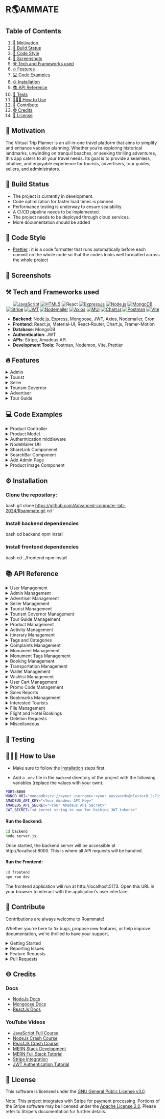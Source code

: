 # R🌎AMMATE

## Table of Contents

1. [🚀 Motivation](#-motivation)
2. [🧱 Build Status](#-build-status)
3. [🎨 Code Style](#-code-style)
4. [📸 Screenshots](#screenshots)
5. [⚒️ Tech and Frameworks used](#%EF%B8%8F-tech-and-frameworks-used)
6. [🔥 Features](#-features--screenshots)
7. [💻 Code Examples](#-code-examples)
8. [⚙️ Installation](#%EF%B8%8F-installation)
9. [📚 API Reference](#-api-reference)
10. [🧪 Tests](#-tests)
11. [🧑🏻‍🏫 How to Use](#-how-to-use)
12. [🤝 Contribute](#-contribute)
13. [©️ Credits](#-credits)
14. [📜 License](#-license)

## 🚀 Motivation

The Virtual Trip Planner is an all-in-one travel platform that aims to simplify and enhance vacation planning. Whether you’re exploring historical landmarks, unwinding on tranquil beaches, or seeking thrilling adventures, this app caters to all your travel needs. Its goal is to provide a seamless, intuitive, and enjoyable experience for tourists, advertisers, tour guides, sellers, and administrators.

## 🧱 Build Status

- The project is currently in development.
- Code optimization for faster load times is planned.
- Performance testing is underway to ensure scalability
- A CI/CD pipeline needs to be implemented.
- The project needs to be deployed through cloud services.
- More documentation should be added


## 🎨 Code Style
- [Prettier](https://prettier.io/) : it is a code formatter that runs automatically before each commit on the whole code so that the codes looks well formatted across the whole project

## 📸 Screenshots


## ⚒️ Tech and Frameworks used

<div align="center" >

[![JavaScript](https://img.shields.io/badge/JavaScript-323330?style=for-the-badge&logo=javascript&logoColor=F7DF1E)](https://www.javascript.com)
[![HTML5](https://img.shields.io/badge/HTML5-E34F26?style=for-the-badge&logo=html5&logoColor=white)](https://html.com/html5/)
![React](https://img.shields.io/badge/react-%2320232a.svg?style=for-the-badge&logo=react&logoColor=%2361DAFB)
[![ExpressJs](https://img.shields.io/badge/Express.js-000000?style=for-the-badge&logo=express&logoColor=white)](https://expressjs.com/)
[![Node.js](https://img.shields.io/badge/Node.js-339933?style=for-the-badge&logo=nodedotjs&logoColor=white)](https://nodejs.org/en/)
[![MongoDB](https://img.shields.io/badge/MongoDB-4EA94B?style=for-the-badge&logo=mongodb&logoColor=white)](https://www.mongodb.com/)
[![Stripe](https://img.shields.io/badge/Stripe-6772E5?style=for-the-badge&logo=stripe&logoColor=white)](https://stripe.com)
[![JWT](https://img.shields.io/badge/JWT-black?style=for-the-badge&logo=JSON%20web%20tokens)](https://jwt.io/)
[![Nodemailer](https://img.shields.io/badge/Nodemailer-4EA94B?style=for-the-badge&logo=npm&logoColor=white)](https://nodemailer.com/)
[![Axios](https://img.shields.io/badge/Axios-4EA94B?style=for-the-badge&logo=axios&logoColor=white)](https://axios-http.com/)
[![MUI](https://img.shields.io/badge/MUI-%230081CB.svg?style=for-the-badge&logo=mui&logoColor=white)](https://mui.com/)
[![Chart.js](https://img.shields.io/badge/Chart.js-F5788D?style=for-the-badge&logo=chartdotjs&logoColor=white)](https://www.chartjs.org/)
[![Postman](https://img.shields.io/badge/Postman-FD602F?style=for-the-badge&logo=postman&logoColor=white)](https://www.postman.com/)
[![Vite](https://img.shields.io/badge/Vite-646CFF?style=for-the-badge&logo=vite&logoColor=white)](https://vitejs.dev/)

</div>

- **Backend**: Node.js, Express, Mongoose, JWT, Axios, Nodemailer, Cron
- **Frontend**: React.js, Material-UI, React-Router, Chart.js, Framer-Motion
- **Database**: MongoDB
- **Authentication**: JWT
- **APIs**: Stripe, Amadeus API
- **Development Tools**: Postman, Nodemon, Vite, Prettier


## 🔥 Features

<details>
<summary>Admin</summary>

- **User Management**: Approve or reject registrations for tour guides, advertisers, sellers, and tourism governors based on uploaded documents. Add new admins or tourism governors to the system.
- **Content Moderation**: Review, flag, or remove inappropriate events, itineraries, or other activities. Manage activity categories, preference tags, and historical location tags.
- **Complaint Handling**: Access, review, and respond to complaints. Mark complaints as resolved or pending and filter them by status or date.
- **Performance Monitoring**: Track the total number of users, new user registrations per month, and system-wide revenue trends through detailed sales reports.
- **System-Wide Insights**: Analyze system activities and generate reports for events, itineraries, and sales for enhanced decision-making.
- **Stock and Product Management**: View and manage inventory levels for all sellers' products, monitor sales trends, and track product performance.
- **User Interaction**: Communicate with users regarding flagged content, account deletions, or complaint resolutions.

</details>

<details>
<summary>Tourist</summary>

- **User Profile & Preferences**: Update profile, set preferences (budget, family-friendly, historic areas, etc.), and view wallet.
- **Booking & Payment**: Book activities, itineraries, or transportation and pay using credit/debit or wallet with Stripe integration.
- **Event & Itinerary Management**: View, bookmark, or filter upcoming activities and itineraries; receive notifications for bookings and reminders.
- **Engagement & Feedback**: Rate, comment on, and share activities, itineraries, and guides; redeem loyalty points for cash in wallet.
- **History & Cancellation**: View past and upcoming bookings; cancel bookings (with refunds to wallet) and track cancellation status.
- **Complaint System**: File complaints with details and track resolution status.
- **Exclusive Rewards**: Earn loyalty points and badges for participation and purchases.

</details>

<details>
<summary>Seller</summary>

- **Profile Management**: Create, update, and manage a seller profile, including descriptions, and upload images to showcase products effectively.
- **Product Management**: Add, update, and delete products, including details like name, price, description, and images, with the ability to manage stock levels.
- **Sales Insights**: View and filter sales reports by product, date, or month, and track revenue trends.
- **Customer Interaction**: Respond to tourist inquiries or feedback related to products.
- **Stock Monitoring**: Receive low-stock notifications to restock promptly and ensure availability.
- **Revenue Tracking**: Access detailed sales reports showing performance metrics for each product.
- **Compliance with Admin**: Collaborate with the admin to ensure product approval and adherence to guidelines.

</details>

<details>
<summary>Tourism Governor</summary>

- **Historical Site Management**: Create, update, and manage museums and historical places, including descriptions, pictures, locations, opening hours, and ticket prices.
- **Tagging System**: Assign tags to historical locations based on type, historical period, or other defining characteristics.
- **Activity Review**: Monitor and manage activities or itineraries related to historical places in collaboration with tour guides and advertisers.
- **Performance Reports**: Generate reports to analyze visitor engagement with museums and historical places.
- **Collaboration**: Coordinate with admins, tour guides, and advertisers for better management and promotion of cultural and historical tourism.

</details>

<details>
<summary>Advertiser</summary>

- **Profile Setup & Updates**: Create and manage a comprehensive profile including company details, website links, hotline, and other contact information.
- **Activity Management**: Create, update, and delete activities with details like date, time, location (via Google Maps), pricing, categories, tags, and special discounts.
- **Sales Insights & Reporting**: View and filter sales reports by activity or date and analyze tourist attendance for events.
- **Flagging & Notifications**: Receive alerts if an event is flagged as inappropriate by the admin, both in-app and via email.
- **Event Visibility & Filtering**: Ensure activities are visible to users through category, tag, and budget filters.

</details>

<details>
<summary>Tour Guide</summary>

- **Comprehensive Profile Management**: Set up and manage a profile with personal details, years of experience, past projects, and uploaded documents.
- **Itinerary Creation & Management**: Design, update, and manage detailed itineraries, including activities, locations, pricing, and availability.
- **Booking & Accessibility Control**: Handle itinerary bookings, activate/deactivate itineraries, and ensure accessibility features for tourists.
- **Sales Tracking & Reporting**: Monitor sales reports, filter by date or itinerary, and view tourist engagement statistics.
- **Feedback System**: Access tourist ratings and comments for improvement and reputation building.
- **Notifications**: Get alerted via email and app for flagged itineraries or system updates.

</details>


## 💻 Code Examples

<details>
    <summary>
    Product Controller
    </summary>

```javascript
const addProduct = async (req, res) => {
  const { name, image, price, description, seller, quantity } = req.body;

  const newProduct = new Product({
    name,
    // image,
    price,
    description,
    seller,
    quantity,
  });
  try {
    await newProduct.save();
    res.status(201).json(newProduct);
  } catch (error) {
    res.status(500).json({ error: error.message });
  }
};
const getProductById = async (req, res) => {
  const { id } = req.params;
  const { currency = "USD" } = req.query;
  try {
    const product = await Product.findById(id)
      .populate("seller", "username")
      .populate({
        path: "reviews",
        populate: { path: "user" },
      });

    if (!product) {
      return res.status(404).json({ message: "Product not found" });
    }

    const convertedPrice = convertCurrency(product.price, "USD", currency);
    res.status(200).json({
      ...product.toObject(),
      price: convertedPrice.toFixed(2),
      currency,
    });
  } catch (error) {
    res.status(500).json({ message: "Error retrieving product", error });
  }
};
const deleteProductById = async (req, res) => {
  const { id } = req.params;
  try {
    const deletedProduct = await Product.findByIdAndDelete(id);
    if (!deletedProduct) {
      return res.status(404).json({ message: "Product not found" });
    }
    res.status(200).json({ message: "Product deleted successfully" });
  } catch (error) {
    res.status(500).json({ message: "Error deleting product", error });
  }
};
const updateProductById = async (req, res) => {
  const { id } = req.params;
  const { name, image, price, description, quantity, reviews, averageRating } =
    req.body;

  try {
    const updatedProduct = await Product.findByIdAndUpdate(
      id,
      {
        name,
        image,
        price,
        description,
        quantity,
        reviews,
        averageRating,
      },
      { new: true, runValidators: true }
    );

    if (!updatedProduct) {
      return res.status(404).json({ message: "Product not found" });
    }

    res.status(200).json({
      message: "Product updated successfully",
      product: updatedProduct,
    });
  } catch (error) {
    res.status(500).json({ message: "Error updating product", error });
  }
};
```

</details>

<details>

<summary>Product Model</summary>

```javascript
const mongoose = require("mongoose");

const productSchema = mongoose.Schema(
  {
    name: {
      type: String,
      required: true,
    },
    image: {
      type: mongoose.Schema.Types.ObjectId,
      ref: "uploads.files",
      // required: true,
    },
    price: {
      type: Number,
      required: true,
    },
    description: {
      type: String,
      required: true,
    },
    seller: {
      type: mongoose.Schema.Types.ObjectId,
      ref: "User",
      required: true,
    },
    reviews: [
      {
        type: mongoose.Schema.Types.ObjectId,
        ref: "Review",
      },
    ],
    quantity: {
      type: Number,
      required: true,
    },
    averageRating: {
      type: Number,
      min: 0,
      max: 5,
      default: 0,
    },
    archived: {
      type: Boolean,
      default: false,
    },
  },
  {
    timestamps: true,
  }
);

// Create a text index for name and description fields for full-text search
productSchema.index({ name: "text", description: "text" });

const Product = mongoose.model("Product", productSchema);

module.exports = Product;
```

</details>

<details>
<summary>Autherntication middleware</summary>

```javascript
const jwt = require("jsonwebtoken");

const requireAuth = (req, res, next) => {
  const token = req.cookies.token;
  //store current url to redirect to it after login
  const currentUrl = req.originalUrl;

  // check json web token exists & is verified
  if (token) {
    jwt.verify(token, process.env.JWT_SECRET, (err, decodedToken) => {
      if (err) {
        res.status(401).send("Token verification failed");
      } else {
        //console.log(decodedToken);
        req.userId = decodedToken.id;
        next();
      }
    });
  } else {
    res.status(401).send("Unauthorized. Please login first");
  }
};

module.exports = { requireAuth };
```

</details>

<details>
<summary>NodeMailer Util</summary>

```javascript
var nodemailer = require("nodemailer");

const myEmail = "roammate.travel@gmail.com";
const myPassword = "jegt vgtk omja pzqu";

var transporter = nodemailer.createTransport({
  service: "gmail",
  auth: {
    user: myEmail,
    pass: myPassword,
  },
  tls: {
    rejectUnauthorized: false, // Disable certificate validation (use with caution in production)
  },
});

const sendEmail = (email, subject, text) => {
  const mailOptions = {
    from: myEmail,
    to: email,
    subject: subject,
    text: text,
  };
  transporter.sendMail(mailOptions, function (error, info) {
    if (error) {
      console.log(error);
    } else {
    //   console.log("Email sent: " + info.response);
    }
  });
};

module.exports = sendEmail;
```

</details>

<details>
<summary>ShareLink Componenet</summary>

```javascript
import React from "react";
import { Alert, Avatar, Button, Dialog, DialogTitle, IconButton, List, ListItem, ListItemAvatar, ListItemButton, ListItemText, Snackbar, Typography } from "@mui/material";
import ShareIcon from '@mui/icons-material/Share';
import LinkIcon from '@mui/icons-material/Link';
import EmailIcon from '@mui/icons-material/Email';


function SimpleDialog(props) {
    const { copyLink, emailLink, onClose, open } = props;

    return (
        <Dialog onClose={onClose} open={open}>
            <DialogTitle sx={{
                textAlign: 'center',
            }}>Share with friends</DialogTitle>
            <List sx={{ pt: 0 }}>
                <ListItem disableGutters>
                    <ListItemButton
                        onClick={copyLink}
                    >
                        <ListItemAvatar>
                            <Avatar>
                                <LinkIcon />
                            </Avatar>
                        </ListItemAvatar>
                        <ListItemText primary="Copy link to clipboard" />
                    </ListItemButton>
                </ListItem>

                <ListItem disableGutters>
                    <ListItemButton
                        onClick={emailLink}
                    >
                        <ListItemAvatar>
                            <Avatar>
                                <EmailIcon />
                            </Avatar>
                        </ListItemAvatar>
                        <ListItemText primary="Send link via Email" />
                    </ListItemButton>
                </ListItem>
            </List>
        </Dialog>
    );
}

const ShareLink = ({ id, type }) => {
    const [open, setOpen] = React.useState(false);
    const [copied, setCopied] = React.useState(false);

    const getLink = () => {
        let link = 'localhost:5173/tourist/'
        switch (type) {
            case "activity":
                link += 'activities?id='
                break;
            case "itinerary":
                link += 'itineraries?id='
                break;
            case "product":
                link += 'products?id='
                break;
            case "monument":
                link += 'monuments?id='
                break;
            default:
                break;
        }
        link += id
        return link;
    }


    const copyLinkToClipboard = async () => {
        const link = getLink();
        await navigator.clipboard.writeText(link);
        setOpen(false)
        setCopied(true);
    };

    const sendEmailLink = () => {
        const link = getLink();
        const subject = `Check out this ${type}!`;
        const body = `I thought you'd like it: \n ${link}`;
        window.location.href = `mailto:?subject=${encodeURIComponent(subject)}&body=${encodeURIComponent(body)}`;
        setOpen(false);
    };

    const handleClick = () => {
        setOpen(true);
    }

    const handleClose = () => {
        setOpen(false);
        setCopied(false);
    }

    return (
        <div>
            <Snackbar open={copied} autoHideDuration={1500} onClose={handleClose}>
                <Alert
                    onClose={handleClose}
                    sx={{
                        width: '100%',
                        backgroundColor: '#FFBF00',
                    }}
                >
                    Link Copied to Clipboard
                </Alert>
            </Snackbar>


            <IconButton onClick={handleClick} sx={{
                mt: '-10px',
                mr: '-10px',
                ml: '5px'
            }}>
                <ShareIcon />
            </IconButton>
            <SimpleDialog
                copyLink={copyLinkToClipboard}
                emailLink={sendEmailLink}
                open={open}
                onClose={handleClose}
            />


        </div>

    );
}

export default ShareLink;

```

</details>

<details>
<summary>SearchBar Component</summary>

```javascript
import React from 'react';
import { Box, IconButton } from '@mui/material';
import SearchIcon from '@mui/icons-material/Search';

const SearchBar = ({ searchQuery, setSearchQuery, setFetch }) => {
    return (
        <Box sx={{
            display: 'flex',
            justifyContent: 'center',
            alignItems: 'center',
            width: '100%',
            mb: '30px',
        }}>
            <IconButton sx={{
                fontSize: '20px',
                mt: '5px',
                mr: "5px",
                padding: "10px",
            }}
                onClick={() => setFetch((prev) => prev + 1)}>
                <SearchIcon />
            </IconButton>
            <input style={
                {
                    border: 'none',
                    width: '300px',
                    height: '40px',
                    padding: '10px',
                    borderRadius: '50px',
                    boxShadow: '1px 1px 2px 0px #00000033',
                }
            }
                placeholder='Search'
                value={searchQuery}
                onChange={(e) => setSearchQuery(e.target.value)}>
            </input>
        </Box>);
}

export default SearchBar;
```

</details>

<details>
<summary>Add Admin Page</summary>

```javascript
import React, { useState } from "react";
import { addAdmin } from "../../services/api";
import {
  Container,
  TextField,
  Button,
  Typography,
  Box,
  Alert,
  Paper,
} from "@mui/material";

const AddAdminPage = () => {
  const [formData, setFormData] = useState({ username: "", password: "" });
  const [message, setMessage] = useState(null);
  const [error, setError] = useState(null);

  const handleChange = (e) => {
    const { name, value } = e.target;
    setFormData({ ...formData, [name]: value });
  };

  const handleSubmit = async (e) => {
    e.preventDefault();
    try {
      const result = await addAdmin(formData);
      setMessage(`Admin "${result.username}" added successfully!`);
      setError(null);
      setFormData({ username: "", password: "" });
    } catch (err) {
      setError(err.error || "Failed to add admin.");
      setMessage(null);
    }
  };

  return (
    <Container maxWidth="sm" sx={{ mt: 8 }}>
      <Paper elevation={3} sx={{ padding: 4, borderRadius: 2 }}>
        <Typography
          variant="h5"
          sx={{ mb: 3, fontWeight: "bold", textAlign: "center" }}
        >
          Add Admin
        </Typography>
        <Box
          component="form"
          onSubmit={handleSubmit}
          sx={{ display: "flex", flexDirection: "column", gap: 2 }}
        >
          <TextField
            label="Username"
            name="username"
            value={formData.username}
            onChange={handleChange}
            variant="outlined"
            required
            fullWidth
          />
          <TextField
            label="Password"
            name="password"
            type="password"
            value={formData.password}
            onChange={handleChange}
            variant="outlined"
            required
            fullWidth
          />
          <Button
            type="submit"
            variant="contained"
            color="primary"
            sx={{ fontWeight: "bold" }}
          >
            Add Admin
          </Button>
          {message && <Alert severity="success">{message}</Alert>}
          {error && <Alert severity="error">{error}</Alert>}
        </Box>
      </Paper>
    </Container>
  );
};

export default AddAdminPage;

```

</details>

<details>
<summary>Product Image Component</summary>

```javascript
import React, { useState, useEffect } from "react";
import { downloadImage } from "../../services/api";
import CardMedia from '@mui/material/CardMedia';
import placeholder from "../../assets/images/placeholder.png";
import { Box } from "@mui/material";

const ProductImage = ({ imageId }) => {
    const [image, setImage] = useState(null);

    const fetchImage = async () => {
        try {
            const response = await downloadImage(imageId);
            const blob = response.data;
            const imageUrl = URL.createObjectURL(blob);
            setImage(imageUrl);
        } catch (error) {
            console.error("Error fetching the product image:", error);
        }
    };

    useEffect(() => {
        if (imageId)
            fetchImage();
    }, [imageId]);

    return (

        <CardMedia
            component="img"
            image={image ? image : placeholder}
            alt="Product Image"
            sx={{
                objectFit: 'cover',
                objectPosition: 'center',
                width: '100%',
                height: '100%',
                borderRadius: '5px',
            }}
        />

    );
};

export default ProductImage;
```

</details>


## ⚙️ Installation

### Clone the repository:

   bash
   git clone https://github.com/Advanced-computer-lab-2024/Roammate.git
   cd 
`

### Install backend dependencies

bash
cd backend
npm install



### Install frontend dependencies

bash
cd ../frontend
npm install

## 📚 API Reference
<details>
<summary>User Management</summary>

| HTTP Method | Endpoint                | Description                                |
|-------------|-------------------------|--------------------------------------------|
| GET         | `/users`                | Get all users                              |
| DELETE      | `/users/:id`            | Delete a user by ID                        |
| PATCH       | `/users/status`         | Update the status of all users             |
| PATCH       | `/users/status/:id`     | Update the status of a specific user       |
| GET         | `/users/status/:id`     | Get the status of a specific user          |
| GET         | `/users/pending`        | Get all users with 'Pending' status        |
| GET         | `/users/notifications/:id` | Get all notifications for a user         |
| PATCH       | `/users/notifications/:id` | Mark all notifications as read for a user |
| POST        | `/users/forgot-password` | Forgot password for a user                |
| POST        | `/users/verify-otp`     | Verify OTP for a user                      |
| POST        | `/users/reset-password` | Reset password for a user                  |

</details>

<details>
<summary>Admin Management</summary>

| HTTP Method | Endpoint        | Description                  |
|-------------|-----------------|------------------------------|
| POST        | `/admin`        | Add a new admin              |
| GET         | `/admin/:id`    | Get admin by ID              |
| PATCH       | `/admin/:id`    | Update admin by ID           |
| GET         | `/admin`        | Get all admins               |
| DELETE      | `/admin/:id`    | Delete an admin by ID        |

</details>

<details>
<summary>Advertiser Management</summary>

| HTTP Method | Endpoint                          | Description                                     |
|-------------|-----------------------------------|-------------------------------------------------|
| POST        | `/advertiser`                    | Register a new advertiser                      |
| GET         | `/advertiser/:id`                | Get advertiser by ID                           |
| PATCH       | `/advertiser/:id`                | Update advertiser by ID                        |
| GET         | `/advertiser`                    | Get all advertisers                            |
| POST        | `/advertiser/identification/upload` | Upload identification for advertiser          |
| POST        | `/advertiser/taxation/upload`    | Upload taxation document for advertiser        |
| POST        | `/advertiser/logo/upload`        | Upload logo for advertiser                     |
| DELETE      | `/request-delete-advertiser/:id` | Request advertiser deletion if no bookings     |

</details>

<details>
<summary>Seller Management</summary>

| HTTP Method | Endpoint                         | Description                                     |
|-------------|----------------------------------|-------------------------------------------------|
| POST        | `/seller`                       | Register a new seller                          |
| GET         | `/seller/:id`                   | Get seller by ID                               |
| PATCH       | `/seller/:id`                   | Update seller by ID                            |
| GET         | `/seller`                       | Get all sellers                                |
| POST        | `/seller/identification/upload` | Upload identification for seller              |
| POST        | `/seller/taxation/upload`       | Upload taxation document for seller           |
| POST        | `/seller/logo/upload`           | Upload logo for seller                         |
| DELETE      | `/request-delete-seller/:id`    | Request seller deletion if no upcoming products|

</details>

<details>
<summary>Tourist Management</summary>

| HTTP Method | Endpoint                        | Description                                     |
|-------------|---------------------------------|-------------------------------------------------|
| POST        | `/tourist`                     | Register a new tourist                         |
| GET         | `/tourist/:id`                 | Get tourist by ID                              |
| PATCH       | `/tourist/:id`                 | Update tourist by ID                           |
| GET         | `/tourist`                     | Get all tourists                               |
| DELETE      | `/request-delete-tourist/:id`  | Request tourist deletion if no bookings        |

</details>

<details>
<summary>Tourism Governor Management</summary>

| HTTP Method | Endpoint                | Description                          |
|-------------|-------------------------|--------------------------------------|
| POST        | `/tourismGovernor`      | Add a new tourism governor           |
| GET         | `/tourismGovernor`      | Get all tourism governors            |
| GET         | `/tourismGovernor/:id`  | Get tourism governor by ID           |
| PATCH       | `/tourismGovernor/:id`  | Update tourism governor by ID        |

</details>

<details>
<summary>Tour Guide Management</summary>

| HTTP Method | Endpoint                          | Description                                |
|-------------|-----------------------------------|--------------------------------------------|
| POST        | `/tourGuide`                     | Register a new tour guide                  |
| GET         | `/tourGuide/:id`                 | Get tour guide by ID                       |
| PATCH       | `/tourGuide/:id`                 | Update tour guide by ID                    |
| GET         | `/tourGuide`                     | Get all tour guides                        |
| POST        | `/tourGuide/identification/upload` | Upload identification for tour guide       |
| POST        | `/tourGuide/certificate/upload`  | Upload certificate for tour guide          |
| POST        | `/tourGuide/photo/upload`        | Upload photo for tour guide                |
| POST        | `/tourGuide/review/:id`          | Add review for a tour guide                |
| DELETE      | `/request-delete-tourguide/:id`  | Request tour guide deletion if no bookings |

</details>
<details>
<summary>Product Management</summary>

| HTTP Method | Endpoint                          | Description                                |
|-------------|-----------------------------------|--------------------------------------------|
| POST        | `/product`                       | Add a new product                          |
| GET         | `/product`                       | Get all products                           |
| GET         | `/product/:id`                   | Get product by ID                          |
| GET         | `/product-seller/:id`            | Get products by seller ID                  |
| DELETE      | `/product/:id`                   | Delete product by ID                       |
| PATCH       | `/product/:id`                   | Update product by ID                       |
| GET         | `/product-search`                | Search products with filters               |
| PUT         | `/product/:id/toggle-archived`   | Toggle archived status of a product        |
| GET         | `/product/:id/check-archived`    | Check if a product is archived             |
| POST        | `/product/image/upload`          | Upload image for a product                 |
| GET         | `/product/:id/product-sales`     | Get stock and sales of a product           |

</details>

<details>
<summary>Activity Management</summary>

| HTTP Method | Endpoint                          | Description                                |
|-------------|-----------------------------------|--------------------------------------------|
| POST        | `/activity`                      | Create a new activity                      |
| GET         | `/activity`                      | Get all activities                         |
| GET         | `/activity/:id`                  | Get activity by ID                         |
| PATCH       | `/activity/:id`                  | Update activity by ID                      |
| DELETE      | `/activity/:id`                  | Delete activity by ID                      |
| GET         | `/activity-search`               | Search activities with filters and sorting |
| GET         | `/activity-advertiser/:id`       | Get activities by advertiser ID            |
| GET         | `/activity-tourist/:id`          | Get booked activities by tourist ID        |
| GET         | `/check-activity-booking/:activityId` | Check if an activity is booked          |

</details>

<details>
<summary>Itinerary Management</summary>

| HTTP Method | Endpoint                          | Description                                |
|-------------|-----------------------------------|--------------------------------------------|
| POST        | `/itinerary`                     | Create a new itinerary                     |
| GET         | `/itinerary`                     | Get all itineraries                        |
| GET         | `/itinerary/:id`                 | Get itinerary by ID                        |
| PATCH       | `/itinerary/:id`                 | Update itinerary by ID                     |
| DELETE      | `/itinerary/:id`                 | Delete itinerary by ID                     |
| GET         | `/itinerary-search`              | Search itineraries with filters and sorting|
| GET         | `/itinerary/tourGuide/:id`       | Get itineraries by tour guide ID           |

</details>

<details>
<summary>Tags and Categories</summary>

| HTTP Method | Endpoint                          | Description                                |
|-------------|-----------------------------------|--------------------------------------------|
| POST        | `/preferenceTags`                | Create a new preference tag                |
| GET         | `/preferenceTags`                | Get all preference tags                    |
| PATCH       | `/preferenceTags/:id`            | Update a preference tag by ID              |
| DELETE      | `/preferenceTags/:id`            | Delete a preference tag by ID              |
| POST        | `/activityCategory`              | Create a new activity category             |
| GET         | `/activityCategory`              | Get all activity categories                |
| PATCH       | `/activityCategory/:id`          | Update an activity category by ID          |
| DELETE      | `/activityCategory/:id`          | Delete an activity category by ID          |

</details>

<details>
<summary>Complaints Management</summary>

| HTTP Method | Endpoint                          | Description                                |
|-------------|-----------------------------------|--------------------------------------------|
| POST        | `/complaint`                     | Create a new complaint                     |
| GET         | `/complaints`                    | Get all complaints                         |
| GET         | `/complaints/:issuerId`          | Get complaints by issuer ID                |
| GET         | `/complaint/:id`                 | Get complaint details by ID                |
| DELETE      | `/complaint/:id`                 | Delete a complaint by ID                   |
| PUT         | `/complaint/:id`                 | Mark a complaint as resolved by ID         |

</details>

<details>
<summary>Monument Management</summary>

| HTTP Method | Endpoint                          | Description                                |
|-------------|-----------------------------------|--------------------------------------------|
| POST        | `/monument`                      | Create a new monument                      |
| GET         | `/monument`                      | Get all monuments                          |
| GET         | `/monument/:id`                  | Get monument by ID                         |
| PATCH       | `/monument/:id`                  | Update a monument by ID                    |
| DELETE      | `/monument/:id`                  | Delete a monument by ID                    |
| GET         | `/monument-search`               | Search monuments with filters              |
| GET         | `/monument/tourismGovernor/:id`  | Get monuments by tourism governor ID       |

</details>

<details>
<summary>Monument Tags Management</summary>

| HTTP Method | Endpoint                          | Description                                |
|-------------|-----------------------------------|--------------------------------------------|
| POST        | `/monumentTags`                  | Create a new monument tag                  |
| GET         | `/monumentTags`                  | Get all monument tags                      |
| PATCH       | `/monumentTags/:id`              | Update a monument tag by ID                |
| DELETE      | `/monumentTags/:id`              | Delete a monument tag by ID                |

</details>
<details>
<summary>Booking Management</summary>

| HTTP Method | Endpoint                          | Description                                |
|-------------|-----------------------------------|--------------------------------------------|
| POST        | `/bookActivity`                  | Book an activity                           |
| DELETE      | `/activityBookings/:id`          | Cancel an activity booking                 |
| GET         | `/activityBookings/:id`          | Get booked activities for a tourist        |
| GET         | `/activityBookings-count/:id`    | Get activity bookings count                |
| POST        | `/bookItinerary`                 | Book an itinerary                          |
| DELETE      | `/itineraryBookings/:id`         | Cancel an itinerary booking                |
| GET         | `/itineraryBookings/:id`         | Get booked itineraries for a tourist       |
| GET         | `/itineraryBookings-count/:id`   | Get itinerary bookings count               |

</details>

<details>
<summary>Transportation Management</summary>

| HTTP Method | Endpoint                          | Description                                |
|-------------|-----------------------------------|--------------------------------------------|
| POST        | `/addTransportation`             | Add a new transportation                   |
| GET         | `/listTransportation`            | Get a list of all transportations          |
| POST        | `/bookTransportation`            | Book a transportation                      |
| GET         | `/availableTransportation`       | Get all available transportations          |
| GET         | `/touristTransportationBookings` | Get all booked transportations for a tourist |

</details>

<details>
<summary>Wallet Management</summary>

| HTTP Method | Endpoint                          | Description                                |
|-------------|-----------------------------------|--------------------------------------------|
| POST        | `/redeem-points/:touristId`       | Redeem points to cash for a tourist        |
| POST        | `/wallet/pay`                    | Pay with the wallet                        |
| POST        | `/wallet/refund`                 | Refund to the wallet                       |

</details>

<details>
<summary>Wishlist Management</summary>

| HTTP Method | Endpoint                          | Description                                |
|-------------|-----------------------------------|--------------------------------------------|
| POST        | `/wishlist/:userId/add`          | Add a product to the user's wishlist       |
| GET         | `/wishlist/:userId`              | Get the user's wishlist                    |
| POST        | `/wishlist/:userId/toggle`       | Toggle a product in the user's wishlist    |

</details>

<details>
<summary>User Cart Management</summary>

| HTTP Method | Endpoint                          | Description                                |
|-------------|-----------------------------------|--------------------------------------------|
| POST        | `/cart/:userId/add`              | Add a product to the user's cart           |
| PATCH       | `/cart/:userId/update`           | Update product quantity in the user's cart |
| DELETE      | `/cart/:userId/remove`           | Remove a product from the user's cart      |
| GET         | `/cart/:userId`                  | Get the user's cart                        |

</details>

<details>
<summary>Promo Code Management</summary>

| HTTP Method | Endpoint                          | Description                                |
|-------------|-----------------------------------|--------------------------------------------|
| POST        | `/promoCodes`                    | Create a new promo code                    |
| POST        | `/promoCodes/apply`              | Apply a promo code                         |
| GET         | `/promoCodes`                    | Get all promo codes                        |
| GET         | `/promoCodes/user/:userId`       | Get all promo codes for a user             |

</details>

<details>
<summary>Sales Reports</summary>

| HTTP Method | Endpoint                          | Description                                |
|-------------|-----------------------------------|--------------------------------------------|
| GET         | `/advertiser-analytics`          | Get advertiser revenue analytics           |
| GET         | `/tourguide-analytics`           | Get tour guide revenue analytics           |
| GET         | `/seller-analytics`              | Get seller revenue analytics               |
| GET         | `/vtp-analytics-giftshop`        | Get gift shop revenue analytics            |
| GET         | `/vtp-analytics-total`           | Get total revenue analytics                |

</details>

<details>
<summary>Bookmarks Management</summary>

| HTTP Method | Endpoint                          | Description                                |
|-------------|-----------------------------------|--------------------------------------------|
| POST        | `/addBookmark`                   | Add a bookmarked activity                 |
| GET         | `/getBookmarks`                  | Get all bookmarked activities             |
| DELETE      | `/removeBookmark`                | Remove a bookmarked activity              |
| POST        | `/addBookmarkitinerary`          | Add a bookmarked itinerary                |
| DELETE      | `/removeBookmarkitinerary`       | Remove a bookmarked itinerary             |
| GET         | `/getBookmarkeditinerary`        | Get all bookmarked itineraries            |

</details>

<details>
<summary>Interested Tourists</summary>

| HTTP Method | Endpoint                          | Description                                |
|-------------|-----------------------------------|--------------------------------------------|
| POST        | `/addInterestToActivity`         | Add interest to an activity               |
| POST        | `/addInterestToItinerary`        | Add interest to an itinerary              |
| DELETE      | `/removeInterestFromActivity`    | Remove interest from an activity          |
| DELETE      | `/removeInterestFromItinerary`   | Remove interest from an itinerary         |

</details>

<details>
<summary>File Management</summary>

| HTTP Method | Endpoint                          | Description                                |
|-------------|-----------------------------------|--------------------------------------------|
| GET         | `/image/:id`                     | Get an image file by ID                   |
| GET         | `/pdf/:id`                       | Get a PDF file by ID                      |

</details>

<details>
<summary>Flight and Hotel Bookings</summary>

| HTTP Method | Endpoint                          | Description                                |
|-------------|-----------------------------------|--------------------------------------------|
| POST        | `/search-flights`                | Search for flights                        |
| GET         | `/fetch-flights/:id`             | Get all flight bookings by ID             |
| POST        | `/book-flight`                   | Book a flight                             |
| GET         | `/hotels`                        | Get hotel details                         |
| GET         | `/search-hotel`                  | Search hotel by details                   |
| GET         | `/list-hotels`                   | List hotels by city                       |

</details>

<details>
<summary>Deletion Requests</summary>

| HTTP Method | Endpoint                          | Description                                |
|-------------|-----------------------------------|--------------------------------------------|
| GET         | `/deletion-requests`             | Get all deletion requests with filters    |
| GET         | `/deletion-requests/user/:userId`| Get deletion requests by user ID          |
| DELETE      | `/deletion-requests/:id`         | Delete a deletion request by ID           |
| PATCH       | `/deletion-requests/:id`         | Update a deletion request status by ID    |
| PUT         | `/deletion-requests/:deletionRequestId/approve` | Approve a deletion request |
| PUT         | `/deletion-requests/:deletionRequestId/deny`    | Deny a deletion request    |
| GET         | `/deletion-request-status`       | Check deletion request status             |

</details>

<details>
<summary>Miscellaneous</summary>

| HTTP Method | Endpoint                          | Description                                |
|-------------|-----------------------------------|--------------------------------------------|
| POST        | `/change-password`               | Change the password of a user             |
| POST        | `/login`                         | Login a user                              |
| POST        | `/logout`                        | Logout a user                             |
| GET         | `/userRole`                      | Get the role of the logged-in user        |

</details>


## 🧪 Testing

## 🧑🏻‍🏫 How to Use

- Make sure to follow the [Installation](#-installation) steps first.

- Add a `.env` file in the `backend` directory of the project with the following variables (replace the values with your own):

```bash
PORT=8000
MONGO_URI="mongodb+srv://<your_username>:<your_password>@cluster0.ls7js.mongodb.net/Roammate?retryWrites=true&w=majority&appName=Cluster0"
AMADEUS_API_KEY="<Your Amadeus API Key>"
AMADEUS_API_SECRET="<Your Amadeus API Secret>"
JWT_SECRET="<A secret string to use for hashing JWT tokens>"
```

#### Run the Backend:

```bash
cd backend
node server.js
```

Once started, the backend server will be accessible at http://localhost:8000. This is where all API requests will be handled.

#### Run the Frontend:

```bash
cd frontend
npm run dev
```
The frontend application will run at http://localhost:5173. Open this URL in your browser to interact with the application's user interface.

## 🤝 Contribute

Contributions are always welcome to Roammate!  

Whether you're here to fix bugs, propose new features, or help improve documentation, we're thrilled to have your support.

<details>
  <summary>Getting Started</summary>

To begin contributing:

1. *Fork the repository* to your GitHub account.  
2. *Clone your forked repository* and create a new branch:  
    ```bash
    git checkout -b my-new-feature
    ```  
3. Make your changes and commit them:  
    ```bash
    git commit -am "Add some feature"
    ```  
4. *Push your branch* to your forked repository:  
    ```bash
    git push origin my-new-feature
    ```  
5. Open a *Pull Request (PR)* against the main branch of this repository.

</details>

<details>
  <summary>Reporting Issues</summary>

If you encounter any issues, feel free to report them using the GitHub Issues feature. For a helpful bug report, please include:

- A brief summary or background of the issue.
- Detailed steps to reproduce the issue.
- Any sample code or context.
- The expected and actual outcomes.
- Any additional notes or observations.

</details>

<details>
  <summary>Feature Requests</summary>

Have an idea for a new feature? We'd love to hear it! Open a GitHub issue with your proposal, making sure to provide context, motivation, and detailed examples of how it would benefit the project.

</details>

<details>
  <summary>Pull Requests</summary>

We appreciate your efforts to contribute via Pull Requests. Here's how you can make the process smoother:

- Ensure the tests pass before submitting your PR.  
- Include tests for any new functionality you've added.  
- Make sure your changes align with the project's goals.

</details>



## ©️ Credits

### Docs
- [NodeJs Docs](https://nodejs.org/en/docs/)
- [Mongoose Docs](https://mongoosejs.com/docs/)
- [ReactJs Docs](https://reactjs.org/docs/getting-started.html)

### YouTube Videos
- [JavaScript Full Course](https://youtube.com/playlist?list=PL4cUxeGkcC9haFPT7J25Q9GRB_ZkFrQAc&si=Fm8OY8eQUIbgYweb)
- [NodeJs Crash Course](https://youtube.com/playlist?list=PL4cUxeGkcC9jsz4LDYc6kv3ymONOKxwBU&si=Zd0vazKdEQBU71Le)
- [ReactJS Crash Course](https://www.youtube.com/watch?v=hQAHSlTtcmY)
- [MERN Stack Development](https://youtube.com/playlist?list=PL4cUxeGkcC9iJ_KkrkBZWZRHVwnzLIoUE&si=YcMDQIsWK_dJaqPN)
- [MERN Full Stack Tutorial](https://www.youtube.com/watch?v=O3BUHwfHf84)
- [Stripe Integration](https://youtu.be/1r-F3FIONl8)
- [JWT Authentication Tutorial](https://www.youtube.com/watch?v=mbsmsi7l3r4)

## 📜 License

This software is licensed under the [GNU General Public License v3.0](https://choosealicense.com/licenses/gpl-3.0/).

Note: This project integrates with Stripe for payment processing. Portions of the Stripe software may be licensed under the [Apache License 2.0](https://www.apache.org/licenses/LICENSE-2.0). Please refer to Stripe's documentation for further details.
